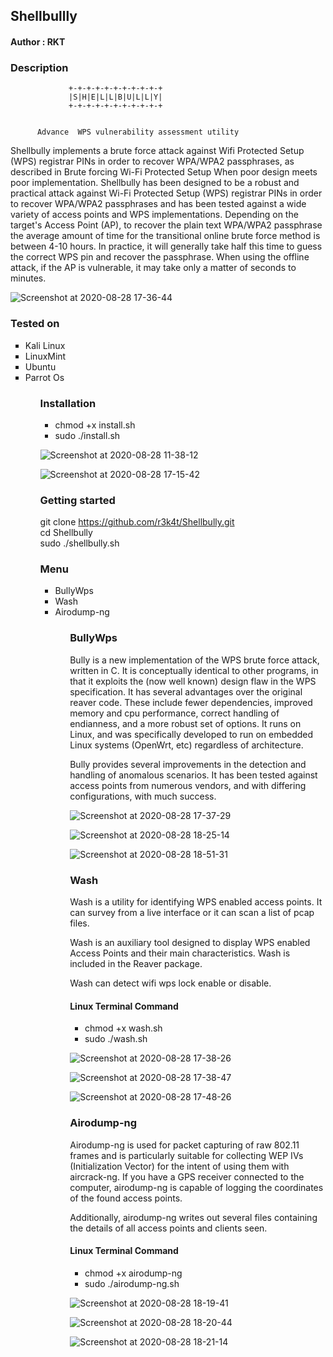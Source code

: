 <h2>Shellbullly</h2>


<h4>Author : RKT </h4>


### Description ###


                 +-+-+-+-+-+-+-+-+-+-+
                 |S|H|E|L|L|B|U|L|L|Y|
                 +-+-+-+-+-+-+-+-+-+-+      
                                                                                                                                                                                                            
          Advance  WPS vulnerability assessment utility

                        
Shellbully implements a brute force attack against Wifi Protected Setup (WPS) registrar PINs in order to recover WPA/WPA2 passphrases, as described in Brute forcing Wi-Fi Protected Setup When poor design meets poor implementation.
Shellbully has been designed to be a robust and practical attack against Wi-Fi Protected Setup (WPS) registrar PINs in order to recover WPA/WPA2 passphrases and has been tested against a wide variety of access points and WPS implementations.
Depending on the target's Access Point (AP), to recover the plain text WPA/WPA2 passphrase the average amount of time for the transitional online brute force method is between 4-10 hours. In practice, it will generally take half this time to guess the correct WPS pin and recover the passphrase. When using the offline attack, if the AP is vulnerable, it may take only a matter of seconds to minutes.

![Screenshot at 2020-08-28 17-36-44](https://user-images.githubusercontent.com/69615463/91582688-c429c400-e96d-11ea-99f7-7a78bc55cf45.png)

### Tested on ### 

<ul type = "square">
<li>Kali Linux</li>
<li>LinuxMint</li>
<li>Ubuntu</li>
<li>Parrot Os</li>
<ul>


### Installation ###

<ul type="square">
<li>chmod +x install.sh</li>
<li>sudo ./install.sh</li>
</ul>

![Screenshot at 2020-08-28 11-38-12](https://user-images.githubusercontent.com/69615463/91568069-ec5ff580-e962-11ea-954f-1992c1da1ee4.png)


![Screenshot at 2020-08-28 17-15-42](https://user-images.githubusercontent.com/69615463/91568456-0568a680-e963-11ea-8c75-b22b605b1fd6.png)


### Getting started ###

git clone https://github.com/r3k4t/Shellbully.git
<br>
cd Shellbully
<br>
sudo ./shellbully.sh
<br>

### Menu ###

<ul type = "square">
<li>BullyWps</li>
<li>Wash</li>
<li>Airodump-ng</li>
<ul>

### BullyWps ###

Bully is a new implementation of the WPS brute force attack, written in C. It is conceptually identical to other programs, in that it exploits the (now well known) design flaw in the WPS specification. It has several advantages over the original reaver code. These include fewer dependencies, improved memory and cpu performance, correct handling of endianness, and a more robust set of options. It runs on Linux, and was specifically developed to run on embedded Linux systems (OpenWrt, etc) regardless of architecture.

Bully provides several improvements in the detection and handling of anomalous scenarios. It has been tested against access points from numerous vendors, and with differing configurations, with much success.

![Screenshot at 2020-08-28 17-37-29](https://user-images.githubusercontent.com/69615463/91583448-dc4e1300-e96e-11ea-8ba3-9b8454665090.png)

![Screenshot at 2020-08-28 18-25-14](https://user-images.githubusercontent.com/69615463/91583522-f851b480-e96e-11ea-9a60-75360929d54e.png)

![Screenshot at 2020-08-28 18-51-31](https://user-images.githubusercontent.com/69615463/91583565-0bfd1b00-e96f-11ea-8de5-337ea3f255c7.png)

### Wash ###

Wash is a utility for identifying WPS enabled access points. It can survey from a live interface or it can scan a list of pcap files.

Wash is an auxiliary tool designed to display WPS enabled Access Points and their main characteristics. Wash is included in the Reaver package. 

Wash can detect wifi wps lock enable or disable.

<h4>Linux Terminal Command</h4>

<ul>
<li>chmod +x wash.sh</li>
<li>sudo ./wash.sh</li>
</ul>

![Screenshot at 2020-08-28 17-38-26](https://user-images.githubusercontent.com/69615463/91582846-0521d880-e96e-11ea-934a-104be4408da2.png)

![Screenshot at 2020-08-28 17-38-47](https://user-images.githubusercontent.com/69615463/91582927-24b90100-e96e-11ea-9a07-4aaf91c3cca1.png)

![Screenshot at 2020-08-28 17-48-26](https://user-images.githubusercontent.com/69615463/91583016-3f8b7580-e96e-11ea-9d2e-97f240262330.png)

### Airodump-ng ###

Airodump-ng is used for packet capturing of raw 802.11 frames and is particularly suitable for collecting WEP IVs (Initialization Vector) for the intent of using them with aircrack-ng. If you have a GPS receiver connected to the computer, airodump-ng is capable of logging the coordinates of the found access points.

Additionally, airodump-ng writes out several files containing the details of all access points and clients seen.

<h4>Linux Terminal Command</h4>

<ul>
<li>chmod +x airodump-ng</li>
<li>sudo ./airodump-ng.sh</li>
</ul>

![Screenshot at 2020-08-28 18-19-41](https://user-images.githubusercontent.com/69615463/91583122-5e8a0780-e96e-11ea-8a04-563c8bba6648.png)

![Screenshot at 2020-08-28 18-20-44](https://user-images.githubusercontent.com/69615463/91583187-72ce0480-e96e-11ea-8f0d-15fcc521f140.png)

![Screenshot at 2020-08-28 18-21-14](https://user-images.githubusercontent.com/69615463/91583339-b3c61900-e96e-11ea-8cdc-1dde4d57883b.png)


